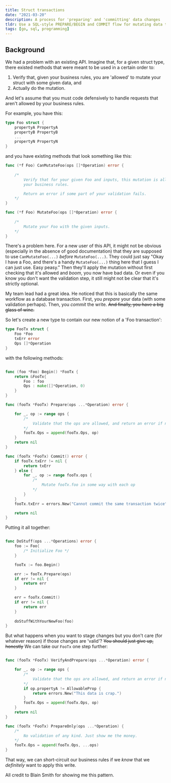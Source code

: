 ```yaml
---
title: Struct transactions
date: "2021-03-20"
description: A process for 'preparing' and 'committing' data changes
tldr: Use a SQL-style PREPARE/BEGIN and COMMIT flow for mutating data that needs some kind of validation step
tags: [go, sql, programming]
---
```


## Background

We had a problem with an existing API. Imagine that, for a given struct type,
there existed methods that were meant to be used in a certain order to: 
1. Verify that, given your business rules, you are 'allowed' to mutate your struct with some given data, and
2. Actually do the mutation.

And let's assume that you must code defensively to handle requests that aren't allowed by your business rules.

For example, you have this:
```go
type Foo struct {
    propertyA PropertyA
    propertyB PropertyB
    ...
    propertyN PropertyN
}
```

and you have existing methods that look something like this:
```go
func (*f Foo) CanMutateFoo(ops []*Operation) error {
    
    /*
        Verify that for your given Foo and inputs, this mutation is allowed under
        your business rules.

        Return an error if some part of your validation fails.
    */
}

func (*f Foo) MutateFoo(ops []*Operation) error {
    
    /*
        Mutate your Foo with the given inputs.
    */
}
```

There's a problem here. For a new user of this API, it might not be obvious (especially in the absence of good documentation)
that they are supposed to use `CanMutateFoo(...)` _before_ `MutateFoo(...)`. They could just say "Okay I have a Foo, and 
there's a handy `MutateFoo(...)` thing here that I guess I can just use. Easy peasy." Then they'll apply the mutation 
without first checking that it's allowed and *boom*, you now have bad data. Or even if you know you don't want the validation step,
it still might not be clear that it's strictly optional.

My team lead had a great idea. He noticed that this is basically the same workflow as a 
database transaction. First, you _prepare_ your data (with some validation perhaps). Then, you _commit_ the write. ~~And finally, 
you have a big glass of wine.~~

So let's create a new type to contain our new notion of a 'Foo transaction':
```go
type FooTx struct {
    Foo *Foo
    txErr error
    Ops []*Operation
}
```

with the following methods: 
```go

func (foo *Foo) Begin() *FooTx {
    return &FooTx{
        Foo : foo
        Ops : make([]*Operation, 0)
    }
}

func (fooTx *FooTx) Prepare(ops ...*Operation) error {

    for _, op := range ops {
        /*
            Validate that the ops are allowed, and return an error if not.
        */
        fooTx.Ops = append(fooTx.Ops, op)
    }
    return nil
}

func (fooTx *FooTx) Commit() error {
    if fooTx.txErr != nil {
        return txErr
    } else {
        for _, op := range fooTx.ops {
            /*
                Mutate fooTx.foo in some way with each op
            */
        }
    }
    fooTx.txErr = errors.New("Cannot commit the same transaction twice")

    return nil
}
```

Putting it all together: 
```go

func DoStuff(ops ...*Operations) error {
    foo := Foo{
        /* Initialize Foo */ 
    }

    fooTx := foo.Begin()

    err := fooTx.Prepare(ops)
    if err != nil {
        return err
    }

    err = fooTx.Commit()
    if err != nil {
        return err
    }
    
    doStuffWithYourNewFoo(foo)
}
```

But what happens when you want to stage changes but you don't care (for whatever reason) if those changes
are 'valid'? ~~You should just give up, honestly~~ We can take our `FooTx` one step further:

```go

func (fooTx *FooTx) VerifyAndPrepare(ops ...*Operation) error {

    for _, op := range ops {
        /*
            Validate that the ops are allowed, and return an error if not.
        */
        if op.propertyA != AllowableProp {
            return errors.New("This data is crap.")
        }
        fooTx.Ops = append(fooTx.Ops, op)
    }
    return nil
}

func (fooTx *FooTx) PrepareOnly(ops ...*Operation) {
    /*
        No validation of any kind. Just show me the money.
    */
    fooTx.Ops = append(fooTx.Ops, ...ops)
}
```

That way, we can short-circuit our business rules if we _know_ that we
_definitely_ want to apply this write.

All credit to Blain Smith for showing me this pattern.